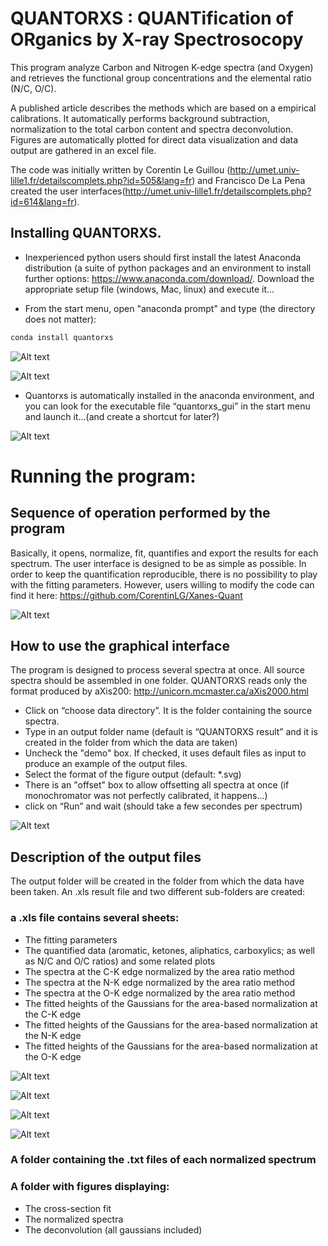 ﻿# QUANTORXS : QUANTification of ORganics by X-ray Spectrosocopy

This program analyze Carbon and Nitrogen K-edge spectra (and Oxygen) and retrieves the functional group concentrations and the elemental ratio (N/C, O/C).

A published article describes the methods which are based on a empirical calibrations.
It automatically performs background subtraction, normalization to the total carbon content and spectra deconvolution. 
Figures are automatically plotted for direct data visualization and data output are gathered in an excel file.

The code was initially written by Corentin Le Guillou (http://umet.univ-lille1.fr/detailscomplets.php?id=505&lang=fr) and Francisco De La Pena created the user interfaces(http://umet.univ-lille1.fr/detailscomplets.php?id=614&lang=fr).

## Installing QUANTORXS.

* Inexperienced python users should first install the latest Anaconda distribution (a suite of python packages and an environment to install further options: https://www.anaconda.com/download/. 
Download the appropriate setup file (windows, Mac, linux) and execute it...

* From the start menu, open "anaconda prompt" and type (the directory does not matter):

```bash
conda install quantorxs
```

![Alt text](/Images/Anaconda_prompt.jpg "where to find anaconda prompt")

![Alt text](/Images/Install_command_line.jpg "The install command line")

* Quantorxs is automatically installed in the anaconda environment, and you can look for the executable file “quantorxs_gui” in the start menu and launch it…(and create a shortcut for later?)

![Alt text](/Images/Start_quantorxs.jpg "where to find quantorxs")


# Running the program:
## Sequence of operation performed by the program

Basically, it opens, normalize, fit, quantifies and export the results for each spectrum.
The user interface is designed to be as simple as possible. In order to keep the quantification reproducible, there is no possibility to play with the fitting parameters. 
However, users willing to modify the code can find it here: https://github.com/CorentinLG/Xanes-Quant

![Alt text](/Images/Program_sequence.jpg "Sequence of operations performed by the program")

## How to use the graphical interface

The program is designed to process several spectra at once. All source spectra should be assembled in one folder.
QUANTORXS reads only the format produced by aXis200: http://unicorn.mcmaster.ca/aXis2000.html

* Click on “choose data directory”. It is the folder containing the source spectra.
* Type in an output folder name (default is “QUANTORXS result” and it is created in the folder from which the data are taken)
* Uncheck the "demo" box. If checked, it uses default files as input to produce an example of the output files. 
* Select the format of the figure output (default: *.svg)
* There is an "offset" box to allow offsetting all spectra at once (if monochromator was not perfectly calibrated, it happens...)
* click on “Run” and wait (should take a few secondes per spectrum)

![Alt text](/Images/Quantorxs_gui.jpg "The graphical user interface")

## Description of the output files

The output folder will be created in the folder from which the data have been taken.
An .xls result file and two different sub-folders are created:

### a .xls file contains several sheets:
* The fitting parameters 
* The quantified data (aromatic, ketones, aliphatics, carboxylics; as well as N/C and O/C ratios) and some related plots
* The spectra at the C-K edge normalized by the area ratio method
* The spectra at the N-K edge normalized by the area ratio method
* The spectra at the O-K edge normalized by the area ratio method
* The fitted heights of the Gaussians for the area-based normalization at the C-K edge
* The fitted heights of the Gaussians for the area-based normalization at the N-K edge
* The fitted heights of the Gaussians for the area-based normalization at the O-K edge

![Alt text](/Images/excel_Tab1.jpg "Analysis parameters")

![Alt text](/Images/excel_Tab2.jpg "Quantified data")

![Alt text](/Images/excel_Tab3.jpg "normalized spectra")

![Alt text](/Images/excel_Tab4.jpg "fitted gaussians")

### A folder containing the .txt files of each normalized spectrum

### A folder with figures displaying:

* The cross-section fit
* The normalized spectra
* The deconvolution (all gaussians included)
 
